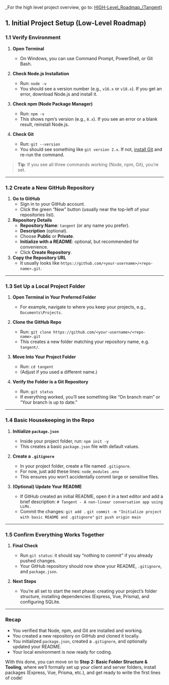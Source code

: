_For the high level project overview, go to: [HIGH-Level_Roadmap_(Tangent)](HIGH-Level_Roadmap_(Tangent).md)

## 1. Initial Project Setup (Low-Level Roadmap)

### **1.1 Verify Environment**
1. **Open Terminal**
    - On Windows, you can use Command Prompt, PowerShell, or Git Bash.

2. **Check Node.js Installation**
    - Run:
        `node -v`
    - You should see a version number (e.g., `v16.x` or `v18.x`). If you get an error, download Node.js and install it.

3. **Check npm (Node Package Manager)**
    - Run:
        `npm -v`
    - This shows npm’s version (e.g., `8.x`). If you see an error or a blank result, reinstall Node.js.

4. **Check Git**
    - Run:
        `git --version`
    - You should see something like `git version 2.x`. If not, [install Git](https://git-scm.com/downloads) and re-run the command.

> **Tip**: If you see all three commands working (Node, npm, Git), you’re set.

---

### **1.2 Create a New GitHub Repository**

1. **Go to GitHub**
    - Sign in to your GitHub account.
    - Click the green “New” button (usually near the top-left of your repositories list).
2. **Repository Details**
    - **Repository Name**: `tangent` (or any name you prefer).
    - **Description** (optional).
    - Choose **Public** or **Private**.
    - **Initialize with a README**: optional, but recommended for convenience.
    - Click **Create Repository**.
3. **Copy the Repository URL**
    - It usually looks like `https://github.com/<your-username>/<repo-name>.git`.

---

### **1.3 Set Up a Local Project Folder**

1. **Open Terminal in Your Preferred Folder**
    - For example, navigate to where you keep your projects, e.g., `Documents\Projects`.

2. **Clone the GitHub Repo**

    - Run:
        `git clone https://github.com/<your-username>/<repo-name>.git`
    - This creates a new folder matching your repository name, e.g. `tangent/`.

3. **Move Into Your Project Folder**
    - Run:
        `cd tangent`
    - (Adjust if you used a different name.)

4. **Verify the Folder is a Git Repository**
    - Run:
        `git status`
    - If everything worked, you’ll see something like “On branch main” or “Your branch is up to date.”

---

### **1.4 Basic Housekeeping in the Repo**

1. **Initialize `package.json`**
    - Inside your project folder, run:
        `npm init -y`
    - This creates a basic `package.json` file with default values.

2. **Create a `.gitignore`**
    - In your project folder, create a file named `.gitignore`.
    - For now, just add these lines:
        `node_modules`
        `.env`
    - This ensures you won’t accidentally commit large or sensitive files.

3. **(Optional) Update Your README**
    - If GitHub created an initial README, open it in a text editor and add a brief description:
        `# Tangent - A non-linear conversation app using LLMs.`
    - Commit the changes:
        `git add .` 
        `git commit -m "Initialize project with basic README and .gitignore"` 
        `git push origin main`


---

### **1.5 Confirm Everything Works Together**

1. **Final Check**
    - Run `git status`: it should say “nothing to commit” if you already pushed changes.
    - Your GitHub repository should now show your README, `.gitignore`, and `package.json`.

2. **Next Steps**
    - You’re all set to start the next phase: creating your project’s folder structure, installing dependencies (Express, Vue, Prisma), and configuring SQLite.


---

### **Recap**
- You verified that Node, npm, and Git are installed and working.
- You created a new repository on GitHub and cloned it locally.
- You initialized `package.json`, created a `.gitignore`, and optionally updated your README.
- Your local environment is now ready for coding.

With this done, you can move on to **Step 2: Basic Folder Structure & Tooling**, where we’ll formally set up your client and server folders, install packages (Express, Vue, Prisma, etc.), and get ready to write the first lines of code!